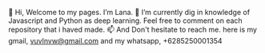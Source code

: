 👋 Hi, Welcome to my pages. I’m Lana. 🌱 I’m currently dig in knowledge of Javascript and Python as deep learning. Feel free to comment on each repository that i haved made. 📫 And Don't hesitate to reach me. here is my gmail, vuvlnvw@gmail.com and my whatsapp, +6285250001354

<!---
Amarosuli/Amarosuli is a ✨ special ✨ repository because its `README.md` (this file) appears on your GitHub profile.
You can click the Preview link to take a look at your changes.
--->
